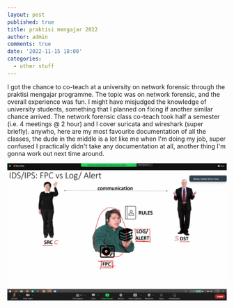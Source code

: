 ```yaml
---
layout: post
published: true
title: praktisi mengajar 2022
author: admin
comments: true
date: '2022-11-15 18:00'
categories:
  - other stuff
---
```


I got the chance to co-teach at a university on network forensic through the praktisi mengajar programme. The topic was on network forensic, and the overall experience was fun.
I might have misjudged the knowledge of university students, something that I planned on fixing if another similar chance arrived.
The network forensic class co-teach took half a semester (i.e. 4 meetings @ 2 hour) and I cover suricata and wireshark (super briefly).
anywho, here are my most favourite documentation of all the classes, the dude in the middle is a lot like me when I'm doing my job, super confused
I practically didn't take any documentation at all, another thing I'm gonna work out next time around.

![praktisimengajar2022](/images/praktisimengajar2022.jpeg)
